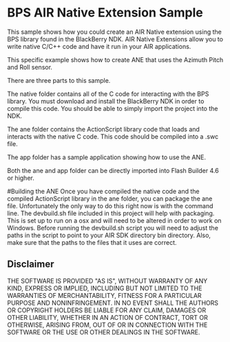 # BPS AIR Native Extension Sample

This sample shows how you could create an AIR Native extension using the BPS library found in the BlackBerry NDK. AIR Native Extensions allow you to write native C/C++ code and have it run in your AIR applications. 

This specific example shows how to create ANE that uses the Azimuth Pitch and Roll sensor.

There are three parts to this sample.

The native folder contains all of the C code for interacting with the BPS library. You must download and install the BlackBerry NDK in order to compile this code. You should be able to simply import the project into the NDK.

The ane folder contains the ActionScript library code that loads and interacts with the native C code. This code should be compiled into a .swc file. 

The app folder has a sample application showing how to use the ANE.

Both the ane and app folder can be directly imported into Flash Builder 4.6 or higher.

#Building the ANE
Once you have compiled the native code and the compiled ActionScript library in the ane folder, you can package the ane file. Unfortunately the only way to do this right now is with the command line. The devbuild.sh file included in this project will help with packaging. This is set up to run on a osx and will need to be altered in order to work on Windows. Before running the devbuild.sh script you will need to adjust the paths in the script to point to your AIR SDK directory bin directory. Also, make sure that the paths to the files that it uses are correct.

## Disclaimer

THE SOFTWARE IS PROVIDED "AS IS", WITHOUT WARRANTY OF ANY KIND, EXPRESS OR IMPLIED, INCLUDING BUT NOT LIMITED TO THE WARRANTIES OF MERCHANTABILITY, FITNESS FOR A PARTICULAR PURPOSE AND NONINFRINGEMENT. IN NO EVENT SHALL THE AUTHORS OR COPYRIGHT HOLDERS BE LIABLE FOR ANY CLAIM, DAMAGES OR OTHER LIABILITY, WHETHER IN AN ACTION OF CONTRACT, TORT OR OTHERWISE, ARISING FROM, OUT OF OR IN CONNECTION WITH THE SOFTWARE OR THE USE OR OTHER DEALINGS IN THE SOFTWARE.

